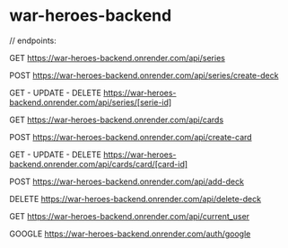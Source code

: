 # war-heroes-backend

// endpoints:

GET https://war-heroes-backend.onrender.com/api/series

POST https://war-heroes-backend.onrender.com/api/series/create-deck

GET - UPDATE - DELETE https://war-heroes-backend.onrender.com/api/series/[serie-id]

GET https://war-heroes-backend.onrender.com/api/cards

POST https://war-heroes-backend.onrender.com/api/create-card

GET - UPDATE - DELETE https://war-heroes-backend.onrender.com/api/cards/card/[card-id]

POST https://war-heroes-backend.onrender.com/api/add-deck

DELETE https://war-heroes-backend.onrender.com/api/delete-deck

GET https://war-heroes-backend.onrender.com/api/current_user

GOOGLE https://war-heroes-backend.onrender.com/auth/google

